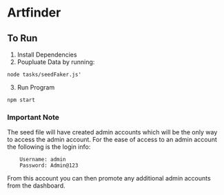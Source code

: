# Artfinder
## To Run
1. Install Dependencies
2. Poupluate Data by running: 
```
node tasks/seedFaker.js'
```
3. Run Program
```
npm start
```
### Important Note
The seed file will have created admin accounts which will be the only way to access the admin account.
For the ease of access to an admin account the following is the login info:
```env
    Username: admin
    Password: Admin@123
```
From this account you can then promote any additional admin accounts from the dashboard.
